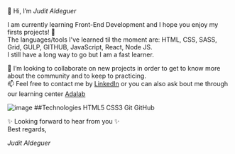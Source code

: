  👋 Hi, I’m *Judit Aldeguer*  

I am currently learning Front-End Development and I hope you enjoy my firsts projects! 👀  
The languages/tools I've learned til the moment are: HTML, CSS, SASS, Grid, GULP, GITHUB, JavaScript, React, Node JS.  
I still have a long way to go but I am a fast learner.


💞️ I’m looking to collaborate on new projects in order to get to know more about the community and to keep to practicing.  
📫 Feel free to contact me  by [LinkedIn](https://www.linkedin.com/in/juditaldeguer/) or you can also ask bout me through our learning center [Adalab](https://adalab.es/contacto/)

![image](https://user-images.githubusercontent.com/86971849/128204723-20098c6b-bbf2-410a-a963-b0b90eb8b313.png) ##Technologies
HTML5 CSS3 Git GitHub

✨ Looking forward to hear from you ✨   
Best regards,  

*Judit Aldeguer* 
